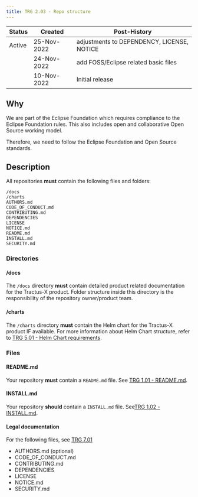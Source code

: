 ```yaml
---
title: TRG 2.03 - Repo structure
---
```


| Status | Created     | Post-History                               |
|--------|-------------|--------------------------------------------|
| Active | 25-Nov-2022 | adjustments to DEPENDENCY, LICENSE, NOTICE |
|        | 24-Nov-2022 | add FOSS/Eclipse related basic files       |
|        | 10-Nov-2022 | Initial release                            |

## Why

We are part of the Eclipse Foundation which requires compliance to the Eclipse Foundation rules. This also includes open and collaborative Open Source working model.

Therefore, we need to follow the Eclipse Foundation and Open Source standards.

## Description

All repositories **must** contain the following files and folders:

```shell
/docs
/charts
AUTHORS.md
CODE_OF_CONDUCT.md
CONTRIBUTING.md
DEPENDENCIES
LICENSE
NOTICE.md
README.md
INSTALL.md
SECURITY.md
```

### Directories

#### /docs

The `/docs` directory **must** contain detailed product related documentation for the Tractus-X product. Folder structure
inside this directory is the responsibility of the repository owner/product team.

#### /charts

The `/charts` directory **must** contain the Helm chart for the Tractus-X product IF available. For more information about Helm
Chart structure, refer to [TRG 5.01 - Helm Chart requirements](../trg-5/trg-5-01).

### Files

#### README.md

Your repository **must** contain a `README.md` file. See [TRG 1.01 - README.md](../trg-1/trg-1-1).

#### INSTALL.md

Your repository **should** contain a `INSTALL.md` file. See[TRG 1.02 - INSTALL.md](../trg-1/trg-1-2).

#### Legal documentation

For the following files, see [TRG 7.01](../trg-7/trg-7-01)

- AUTHORS.md (optional)
- CODE_OF_CONDUCT.md
- CONTRIBUTING.md
- DEPENDENCIES
- LICENSE
- NOTICE.md
- SECURITY.md
